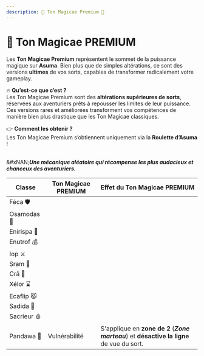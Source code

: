 ```yaml
---
description: 🌟 Ton Magicae Premium 🌟
---
```


# 🌟 Ton Magicae PREMIUM

Les **Ton Magicae Premium** représentent le sommet de la puissance magique sur **Asuma**. Bien plus que de simples altérations, ce sont des versions **ultimes** de vos sorts, capables de transformer radicalement votre gameplay.

🔥 **Qu’est-ce que c’est ?**\
Les Ton Magicae Premium sont des **altérations supérieures de sorts**, réservées aux aventuriers prêts à repousser les limites de leur puissance. \
Ces versions rares et améliorées transforment vos compétences de manière bien plus drastique que les Ton Magicae classiques.

👉  **Comment les obtenir ?**\
Les Ton Magicae Premium s’obtiennent uniquement via la **Roulette d’Asuma** !

\
&#xNAN;_**Une mécanique aléatoire qui récompense les plus audacieux et chanceux des aventuriers.**_

| Classe      | Ton Magicae PREMIUM | Effet du Ton Magicae PREMIUM                                                               |
| ----------- | ------------------- | ------------------------------------------------------------------------------------------ |
| Féca 🛡️    |                     |                                                                                            |
| Osamodas 🐗 |                     |                                                                                            |
| Enirispa 💓 |                     |                                                                                            |
| Enutrof 💰  |                     |                                                                                            |
| Iop ⚔️      |                     |                                                                                            |
| Sram 👿     |                     |                                                                                            |
| Crâ 🏹      |                     |                                                                                            |
| Xélor ⌛     |                     |                                                                                            |
| Ecaflip 😾  |                     |                                                                                            |
| Sadida 🌳   |                     |                                                                                            |
| Sacrieur 🩸 |                     |                                                                                            |
| Pandawa 🍻  | Vulnérabilité       | S'applique en **zone de 2** (_**Zone marteau**_) et **désactive la ligne** de vue du sort. |

